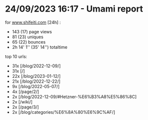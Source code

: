 # 24/09/2023 16:17 - Umami report
for www.shifeiti.com [24h] :

 - 143 (17) page views
 - 81 (23) uniques
 - 65 (22) bounces
 - 2h 14' 1'' (35' 14'') totaltime


top 10 urls:
 - 31x [/blog/2022-12-09/]
 - 31x [/]
 - 22x [/blog/2023-01-12/]
 - 21x [/blog/2022-12-22/]
 - 9x [/blog/2022-05-07/]
 - 4x [/page/2/]
 - 2x [/blog/2022-12-09/#Hetzner-%E6%B3%A8%E5%86%8C]
 - 2x [/wiki/]
 - 2x [/page/3/]
 - 2x [/blog/categories/%E6%8A%80%E6%9C%AF/]



